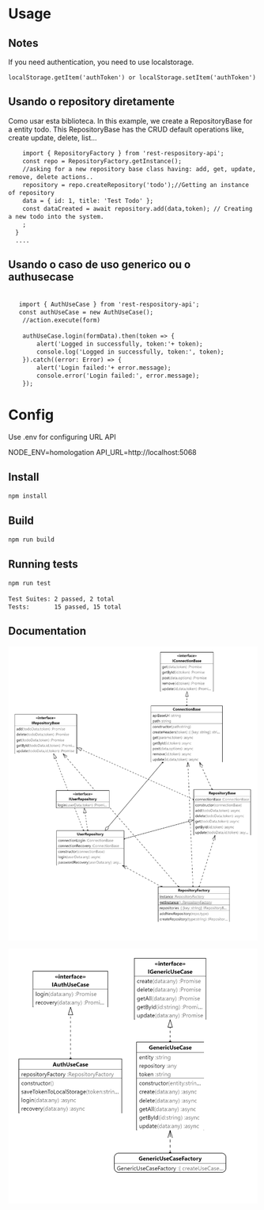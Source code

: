 # Usage 

## Notes

If you need authentication, you need to use localstorage. 
```
localStorage.getItem('authToken') or localStorage.setItem('authToken') 
```
## Usando o repository diretamente
Como usar esta biblioteca. In this example, we create a RepositoryBase for a entity todo. This RepositoryBase has the CRUD default operations like, create update, delete, list... 

```
    import { RepositoryFactory } from 'rest-respository-api';
    const repo = RepositoryFactory.getInstance();
    //asking for a new repository base class having: add, get, update, remove, delete actions..
    repository = repo.createRepository('todo');//Getting an instance of repository
    data = { id: 1, title: 'Test Todo' };
    const dataCreated = await repository.add(data,token); // Creating a new todo into the system.
    ;
  }
  ....

```
## Usando o caso de uso generico ou o authusecase
```

   import { AuthUseCase } from 'rest-respository-api';
   const authUseCase = new AuthUseCase();
    //action.execute(form)
   
    authUseCase.login(formData).then(token => {
        alert('Logged in successfully, token:'+ token);
        console.log('Logged in successfully, token:', token);
    }).catch((error: Error) => {
        alert('Login failed:'+ error.message);
        console.error('Login failed:', error.message);
    });
```

# Config

Use .env for configuring URL API

NODE_ENV=homologation
API_URL=http://localhost:5068


## Install 

```
npm install 
```

## Build 
```
npm run build 
```

## Running tests
```
npm run test

Test Suites: 2 passed, 2 total
Tests:       15 passed, 15 total

```

## Documentation 

![Diagrama da biblioteca](Repository_diagram.png)


![Diagrama da biblioteca](UseCase_diagram.png)